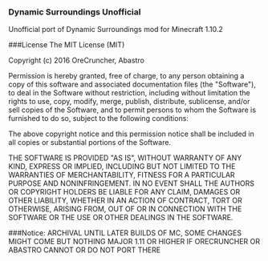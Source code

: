 ### Dynamic Surroundings Unofficial
Unofficial port of Dynamic Surroundings mod for Minecraft 1.10.2

###License
The MIT License (MIT)

Copyright (c) 2016 OreCruncher, Abastro

Permission is hereby granted, free of charge, to any person obtaining a copy
of this software and associated documentation files (the "Software"), to deal
in the Software without restriction, including without limitation the rights
to use, copy, modify, merge, publish, distribute, sublicense, and/or sell
copies of the Software, and to permit persons to whom the Software is
furnished to do so, subject to the following conditions:

The above copyright notice and this permission notice shall be included in
all copies or substantial portions of the Software.

THE SOFTWARE IS PROVIDED "AS IS", WITHOUT WARRANTY OF ANY KIND, EXPRESS OR
IMPLIED, INCLUDING BUT NOT LIMITED TO THE WARRANTIES OF MERCHANTABILITY,
FITNESS FOR A PARTICULAR PURPOSE AND NONINFRINGEMENT. IN NO EVENT SHALL THE
AUTHORS OR COPYRIGHT HOLDERS BE LIABLE FOR ANY CLAIM, DAMAGES OR OTHER
LIABILITY, WHETHER IN AN ACTION OF CONTRACT, TORT OR OTHERWISE, ARISING FROM,
OUT OF OR IN CONNECTION WITH THE SOFTWARE OR THE USE OR OTHER DEALINGS IN
THE SOFTWARE.

###Notice:
ARCHIVAL UNTIL LATER BUILDS OF MC, SOME CHANGES MIGHT COME BUT NOTHING MAJOR
1.11 OR HIGHER IF ORECRUNCHER OR ABASTRO CANNOT OR DO NOT PORT THERE
